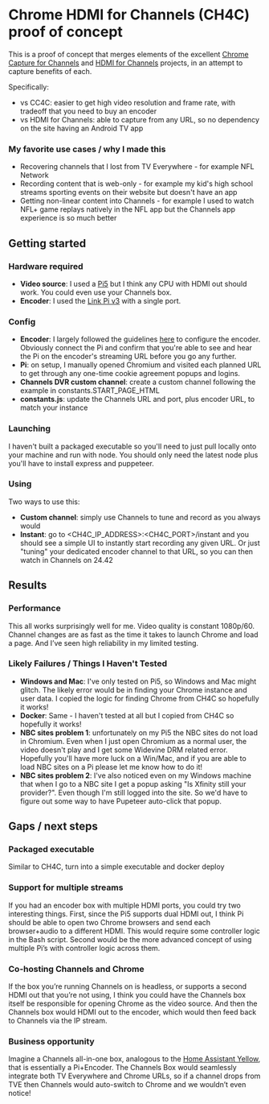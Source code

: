 # Chrome HDMI for Channels (CH4C) proof of concept

This is a proof of concept that merges elements of the excellent [Chrome Capture for Channels](https://github.com/fancybits/chrome-capture-for-channels) and [HDMI for Channels](https://github.com/tmm1/androidhdmi-for-channels) projects, in an attempt to capture benefits of each.

Specifically:
* vs CC4C: easier to get high video resolution and frame rate, with tradeoff that you need to buy an encoder
* vs HDMI for Channels: able to capture from any URL, so no dependency on the site having an Android TV app

### My favorite use cases / why I made this
* Recovering channels that I lost from TV Everywhere - for example NFL Network
* Recording content that is web-only - for example my kid's high school streams sporting events on their website but doesn't have an app
* Getting non-linear content into Channels - for example I used to watch NFL+ game replays natively in the NFL app but the Channels app experience is so much better

## Getting started

### Hardware required
* **Video source**: I used a [Pi5](https://www.raspberrypi.com/products/raspberry-pi-5/) but I think any CPU with HDMI out should work. You could even use your Channels box.
* **Encoder**: I used the [Link Pi v3](https://a.co/d/76zJF9U) with a single port.

### Config
* **Encoder**: I largely followed the guidelines [here](https://community.getchannels.com/t/linkpi-encoder-family/38860/4) to configure the encoder. Obviously connect the Pi and confirm that you're able to see and hear the Pi on the encoder's streaming URL before you go any further.
* **Pi**: on setup, I manually opened Chromium and visited each planned URL to get through any one-time cookie agreement popups and logins.
* **Channels DVR custom channel**: create a custom channel following the example in constants.START_PAGE_HTML
* **constants.js**: update the Channels URL and port, plus encoder URL, to match your instance

### Launching
I haven't built a packaged executable so you'll need to just pull locally onto your machine and run with node. You should only need the latest node plus you'll have to install express and puppeteer.

### Using
Two ways to use this:
* **Custom channel**: simply use Channels to tune and record as you always would
* **Instant**: go to <CH4C_IP_ADDRESS>:<CH4C_PORT>/instant and you should see a simple UI to instantly start recording any given URL. Or just "tuning" your dedicated encoder channel to that URL, so you can then watch in Channels on 24.42

## Results

### Performance
This all works surprisingly well for me. Video quality is constant 1080p/60. Channel changes are as fast as the time it takes to launch Chrome and load a page. And I’ve seen high reliability in my limited testing.

### Likely Failures / Things I Haven't Tested
* **Windows and Mac**: I've only tested on Pi5, so Windows and Mac might glitch. The likely error would be in finding your Chrome instance and user data. I copied the logic for finding Chrome from CH4C so hopefully it works!
* **Docker**: Same - I haven't tested at all but I copied from CH4C so hopefully it works!
* **NBC sites problem 1**: unfortunately on my Pi5 the NBC sites do not load in Chromium. Even when I just open Chromium as a normal user, the video doesn't play and I get some Widevine DRM related error. Hopefully you'll have more luck on a Win/Mac, and if you are able to load NBC sites on a Pi please let me know how to do it!
* **NBC sites problem 2**: I've also noticed even on my Windows machine that when I go to a NBC site I get a popup asking "Is Xfinity still your provider?". Even though I'm still logged into the site. So we'd have to figure out some way to have Pupeteer auto-click that popup.

## Gaps / next steps
### Packaged executable
Similar to CH4C, turn into a simple executable and docker deploy
### Support for multiple streams
If you had an encoder box with multiple HDMI ports, you could try two interesting things. First, since the Pi5 supports dual HDMI out, I think Pi should be able to open two Chrome browsers and send each browser+audio to a different HDMI. This would require some controller logic in the Bash script. Second would be the more advanced concept of using multiple Pi’s with controller logic across them.
### Co-hosting Channels and Chrome
If the box you’re running Channels on is headless, or supports a second HDMI out that you’re not using, I think you could have the Channels box itself be responsible for opening Chrome as the video source. And then the Channels box would HDMI out to the encoder, which would then feed back to Channels via the IP stream.
### Business opportunity
Imagine a Channels all-in-one box, analogous to the [Home Assistant Yellow](https://www.home-assistant.io/yellow/), that is essentially a Pi+Encoder. The Channels Box would seamlessly integrate both TV Everywhere and Chrome URLs, so if a channel drops from TVE then Channels would auto-switch to Chrome and we wouldn’t even notice!